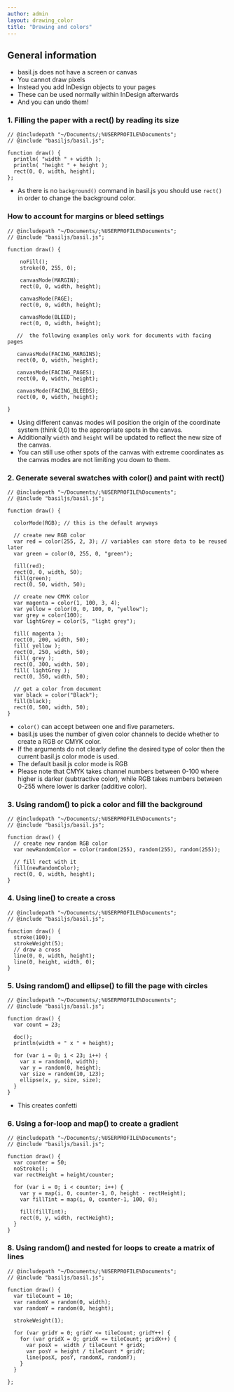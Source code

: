 ```yaml
---
author: admin
layout: drawing_color
title: "Drawing and colors"
---
```


## General information

- basil.js does not have a screen or canvas
- You cannot draw pixels
- Instead you add InDesign objects to your pages
- These can be used normally within InDesign afterwards
- And you can undo them!


### 1. Filling the paper with a rect() by reading its size
```
// @includepath "~/Documents/;%USERPROFILE%Documents";
// @include "basiljs/basil.js";

function draw() {
  println( "width " + width );
  println( "height " + height );
  rect(0, 0, width, height);
};
```

- As there is no `background()` command in basil.js you should use `rect()` in order to change the background color.

### How to account for margins or bleed settings

```
// @includepath "~/Documents/;%USERPROFILE%Documents";
// @include "basiljs/basil.js";

function draw() {

    noFill();
    stroke(0, 255, 0);

    canvasMode(MARGIN);
    rect(0, 0, width, height);

    canvasMode(PAGE);
    rect(0, 0, width, height);
    
    canvasMode(BLEED);
    rect(0, 0, width, height);    

   //  the following examples only work for documents with facing pages

   canvasMode(FACING_MARGINS); 
   rect(0, 0, width, height);

   canvasMode(FACING_PAGES);
   rect(0, 0, width, height);

   canvasMode(FACING_BLEEDS); 
   rect(0, 0, width, height);

}
```

- Using different canvas modes will position the origin of the coordinate system (think 0,0) to the appropriate spots in the canvas. 
- Additionally `width` and `height` will be updated to reflect the new size of the canvas. 
- You can still use other spots of the canvas with extreme coordinates as the canvas modes are not limiting you down to them.

### 2. Generate several swatches with color() and paint with rect()
```
// @includepath "~/Documents/;%USERPROFILE%Documents";
// @include "basiljs/basil.js";

function draw() {

  colorMode(RGB); // this is the default anyways

  // create new RGB color
  var red = color(255, 2, 3); // variables can store data to be reused later
  var green = color(0, 255, 0, "green");

  fill(red);
  rect(0, 0, width, 50);
  fill(green);
  rect(0, 50, width, 50);

  // create new CMYK color
  var magenta = color(1, 100, 3, 4);
  var yellow = color(0, 0, 100, 0, "yellow");
  var grey = color(100);
  var lightGrey = color(5, "light grey");

  fill( magenta );
  rect(0, 200, width, 50);
  fill( yellow );
  rect(0, 250, width, 50);
  fill( grey );
  rect(0, 300, width, 50);
  fill( lightGrey );
  rect(0, 350, width, 50);

  // get a color from document
  var black = color("Black");
  fill(black);
  rect(0, 500, width, 50); 
}
```

- `color()` can accept between one and five parameters.
- basil.js uses the number of given color channels to decide whether to create a RGB or CMYK color.
- If the arguments do not clearly define the desired type of color then the current basil.js color mode is used.
- The default basil.js color mode is RGB
- Please note that CMYK takes channel numbers between 0-100 where higher is darker (subtractive color), while RGB takes numbers between 0-255 where lower is darker (additive color).
<!-- Exercise: Create a horizontal rainbow -->

### 3. Using random() to pick a color and fill the background
```
// @includepath "~/Documents/;%USERPROFILE%Documents";
// @include "basiljs/basil.js";

function draw() {
  // create new random RGB color
  var newRandomColor = color(random(255), random(255), random(255));

  // fill rect with it
  fill(newRandomColor);
  rect(0, 0, width, height);
}
```


### 4. Using line() to create a cross
```
// @includepath "~/Documents/;%USERPROFILE%Documents";
// @include "basiljs/basil.js";

function draw() {
  stroke(100);
  strokeWeight(5);
  // draw a cross 
  line(0, 0, width, height);
  line(0, height, width, 0);
}
```

<!--  Exercise: Create a Haus of Nikolaus -->

### 5. Using random() and ellipse() to fill the page with circles
```
// @includepath "~/Documents/;%USERPROFILE%Documents";
// @include "basiljs/basil.js";

function draw() {
  var count = 23;

  doc();
  println(width + " x " + height);

  for (var i = 0; i < 23; i++) {
    var x = random(0, width);
    var y = random(0, height);
    var size = random(10, 123);
    ellipse(x, y, size, size);
  }
}
```

- This creates confetti


### 6. Using a for-loop and map() to create a gradient
```
// @includepath "~/Documents/;%USERPROFILE%Documents";
// @include "basiljs/basil.js";

function draw() {
  var counter = 50;
  noStroke();
  var rectHeight = height/counter;

  for (var i = 0; i < counter; i++) {
    var y = map(i, 0, counter-1, 0, height - rectHeight);
    var fillTint = map(i, 0, counter-1, 100, 0);

    fill(fillTint);
    rect(0, y, width, rectHeight);
  }
}
```


### 8. Using random() and nested for loops to create a matrix of lines 
```
// @includepath "~/Documents/;%USERPROFILE%Documents";
// @include "basiljs/basil.js";

function draw() {
  var tileCount = 10;
  var randomX = random(0, width);
  var randomY = random(0, height);

  strokeWeight(1);

  for (var gridY = 0; gridY <= tileCount; gridY++) {
    for (var gridX = 0; gridX <= tileCount; gridX++) {
      var posX =  width / tileCount * gridX;
      var posY = height / tileCount * gridY;
      line(posX, posY, randomX, randomY);
    }
  }

};
```